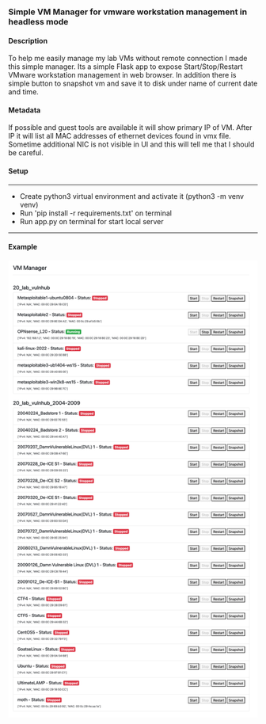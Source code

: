 ### Simple VM Manager for vmware workstation management in headless  mode


#### Description 
To help me easily manage my lab VMs without remote connection I made this simple manager. 
Its a simple Flask app to expose Start/Stop/Restart VMware workstation management in web browser. 
In addition there is simple button to snapshot vm and save it to disk under name of current date and time.

#### Metadata
If possible and guest tools are available it will show primary IP of VM. 
After IP it will list all MAC addresses of ethernet devices found in vmx file. 
Sometime additional NIC is not visible in UI and this will tell me that I should be careful. 


#### Setup
<hr>

- Create python3 virtual environment and activate it (python3 -m venv venv)
- Run 'pip install -r requirements.txt' on terminal
- Run app.py on terminal for start local server
<hr>






#### Example
![example](templates/VM_Manager.png)
